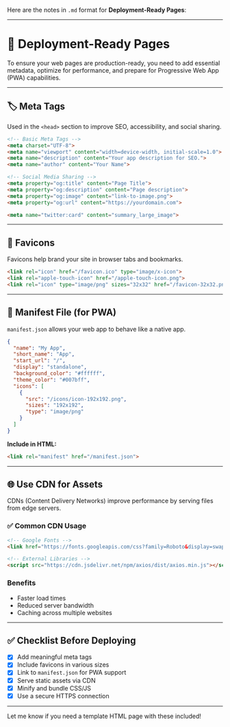 Here are the notes in `.md` format for **Deployment-Ready Pages**:

---

# 🚀 Deployment-Ready Pages

To ensure your web pages are production-ready, you need to add essential metadata, optimize for performance, and prepare for Progressive Web App (PWA) capabilities.

---

## 🏷️ Meta Tags

Used in the `<head>` section to improve SEO, accessibility, and social sharing.

```html
<!-- Basic Meta Tags -->
<meta charset="UTF-8">
<meta name="viewport" content="width=device-width, initial-scale=1.0">
<meta name="description" content="Your app description for SEO.">
<meta name="author" content="Your Name">

<!-- Social Media Sharing -->
<meta property="og:title" content="Page Title">
<meta property="og:description" content="Page description">
<meta property="og:image" content="link-to-image.png">
<meta property="og:url" content="https://yourdomain.com">

<meta name="twitter:card" content="summary_large_image">
```

---

## 🌟 Favicons

Favicons help brand your site in browser tabs and bookmarks.

```html
<link rel="icon" href="/favicon.ico" type="image/x-icon">
<link rel="apple-touch-icon" href="/apple-touch-icon.png">
<link rel="icon" type="image/png" sizes="32x32" href="/favicon-32x32.png">
```

---

## 📱 Manifest File (for PWA)

`manifest.json` allows your web app to behave like a native app.

```json
{
  "name": "My App",
  "short_name": "App",
  "start_url": "/",
  "display": "standalone",
  "background_color": "#ffffff",
  "theme_color": "#007bff",
  "icons": [
    {
      "src": "/icons/icon-192x192.png",
      "sizes": "192x192",
      "type": "image/png"
    }
  ]
}
```

**Include in HTML:**

```html
<link rel="manifest" href="/manifest.json">
```

---

## 🌐 Use CDN for Assets

CDNs (Content Delivery Networks) improve performance by serving files from edge servers.

### ✅ Common CDN Usage

```html
<!-- Google Fonts -->
<link href="https://fonts.googleapis.com/css?family=Roboto&display=swap" rel="stylesheet">

<!-- External Libraries -->
<script src="https://cdn.jsdelivr.net/npm/axios/dist/axios.min.js"></script>
```

### Benefits

* Faster load times
* Reduced server bandwidth
* Caching across multiple websites

---

## ✅ Checklist Before Deploying

* [x] Add meaningful meta tags
* [x] Include favicons in various sizes
* [x] Link to `manifest.json` for PWA support
* [x] Serve static assets via CDN
* [x] Minify and bundle CSS/JS
* [x] Use a secure HTTPS connection

---

Let me know if you need a template HTML page with these included!
